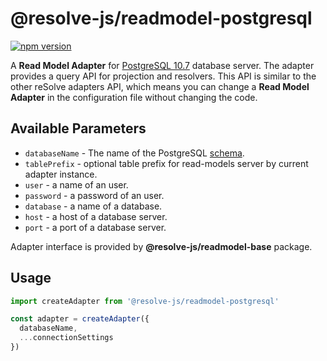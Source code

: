 # **@resolve-js/readmodel-postgresql**
[![npm version](https://badge.fury.io/js/@resolve-js/readmodel-postgresql.svg)](https://badge.fury.io/js/@resolve-js/readmodel-postgresql)
 
A **Read Model Adapter** for [PostgreSQL 10.7](https://www.postgresql.org) database server.
The adapter provides a query API for projection and resolvers. This API is similar to the other reSolve adapters API, which means you can change a **Read Model Adapter** in the configuration file without changing the code.

## Available Parameters
* `databaseName` - The name of the PostgreSQL [schema](https://www.postgresql.org/docs/10/dl-schemas.html).
* `tablePrefix` - optional table prefix for read-models server by current adapter instance.
* `user` - a name of an user.
* `password` - a password of an user.
* `database` - a name of a database.
* `host` - a host of a database server.
* `port` - a port of a database server.

Adapter interface is provided by **@resolve-js/readmodel-base** package.

## Usage

```js
import createAdapter from '@resolve-js/readmodel-postgresql'

const adapter = createAdapter({
  databaseName,
  ...connectionSettings
})
```
